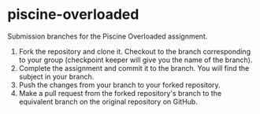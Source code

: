 # piscine-overloaded

Submission branches for the Piscine Overloaded assignment.

1. Fork the repository and clone it. Checkout to the branch corresponding to your group (checkpoint keeper will give you the name of the branch).
2. Complete the assignment and commit it to the branch. You will find the subject in your branch.
3. Push the changes from your branch to your forked repository.
4. Make a pull request from the forked repository's branch to the equivalent branch on the original repository on GitHub.
